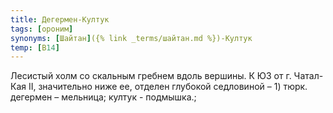 ```yaml
---
title: Дегермен-Култук
tags: [ороним]
synonyms: [Шайтан]({% link _terms/шайтан.md %})-Култук
temp: [В14]
---
```


Лесистый холм со скальным гребнем вдоль вершины. К ЮЗ от г. Чатал-Кая II,
значительно ниже ее, отделен глубокой седловиной – 1) тюрк. дегермен – мельница;
култук - подмышка.;
